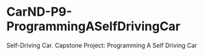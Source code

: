 # CarND-P9-ProgrammingASelfDrivingCar
Self-Driving Car. Capstone Project: Programming A Self Driving Car
